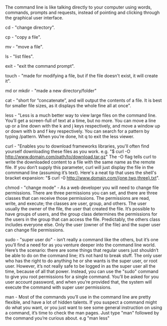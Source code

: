 The command line is like talking directly to your computer using words, commands, prompts and requests, instead of pointing and clicking through the graphical user interface.


cd - "change directory".


cp - "copy a file".

mv - "move a file".


ls - "list files".


exit - "exit the command prompt".


touch - "made for modifying a file, but if the file doesn't exist, it will create it".


md or mkdir - "made a new directory/folder"


cat - "short for “concatenate”, and will output the contents of a file. It is best for smaller file sizes, as it displays the whole fine all at once".


less - "Less is a much better way to view large files on the command line. You’ll get a screen-full of text at a time, but no more. You can move a line up or a line down with the k and j keys respectively, and move a window up or down with b and f key respectively. You can search for a pattern by typing /pattern. When you’re done, hit q to exit the less viewer.


curl - "Enables you to download frameworks libraries, you'll often find yourself downloading these files as you work. e.g. "$ curl -O http://www.domain.com/path/to/download.tar.gz" The -O flag tells curl to write the downloaded content to a file with the same name as the remote file. If you don’t supply this parameter, curl will just display the file in the commmand line (assuming it’s text). Here's a neat tip that uses the shell's bracket expansion: "$ curl -0 http://www.domain.com/{one,two,three}.txt".


chmod - "change mode" - As a web developer you will need to change file permissions. There are three permissions you can set, and there are three classes that can receive those permissions. The permissions are read, write, and execute; the classes are user, group, and others. The user usually the owner of the file, the user that created the file. It’s possible to have groups of users, and the group class determines the permissions for the users in the group that can access the file. Predictably, the others class includes everyone else. Only the user (owner of the file) and the super user can change file permissions.


sudo - "super user do" - isn’t really a command like the others, but it’s one you’ll find a need for as you venture deeper into the command line world. Here’s the scenario: there are some things that regular users just shouldn’t be able to do on the command line; it’s not hard to break stuff. The only user who has the right to do anything he or she wants is the super user, or root user. However, it’s not really safe to be logged in as the super user all the time, because of all that power. Instead, you can use the "sudo" command to give you root permissions for a single command. You’ll be asked for you user account password, and when you’re provided that, the system will execute the command with super user permissions.


man - Most of the commands you’ll use in the command line are pretty flexible, and have a lot of hidden talents. If you suspect a command might do what you want, or you just want to see some general instruction on using a command, it’s time to check the man pages. Just type "man" followed by the command you’re curious about. e.g "man less"